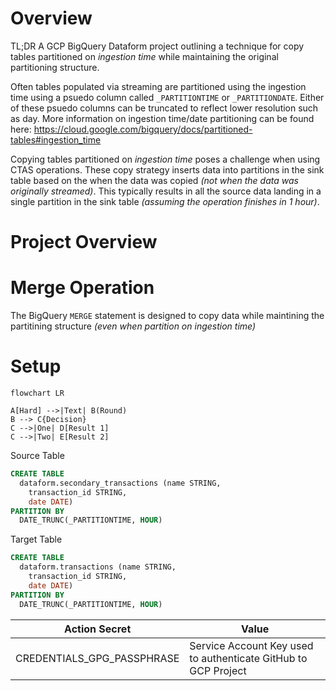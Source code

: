 # Overview

TL;DR
A GCP BigQuery Dataform project outlining a technique for copy tables partitioned on _ingestion time_ while maintaining the original partitioning structure.

Often tables populated via streaming are partitioned using the ingestion time using a psuedo column called `_PARTITIONTIME` or `_PARTITIONDATE`. Either of these psuedo columns can be truncated to reflect lower resolution such as day. More information on ingestion time/date partitioning can be found here: https://cloud.google.com/bigquery/docs/partitioned-tables#ingestion_time

Copying tables partitioned on _ingestion time_ poses a challenge when using CTAS operations. These copy strategy inserts data into partitions in the sink table based on the when the data was copied _(not when the data was originally streamed)_. This typically results in all the source data landing in a single partition in the sink table _(assuming the operation finishes in 1 hour)_.

# Project Overview

# Merge Operation

The BigQuery `MERGE` statement is designed to copy data while maintining the partitining structure _(even when partition on ingestion time)_

# Setup

```mermaid
flowchart LR

A[Hard] -->|Text| B(Round)
B --> C{Decision}
C -->|One| D[Result 1]
C -->|Two| E[Result 2]
```

Source Table

```sql
CREATE TABLE
  dataform.secondary_transactions (name STRING,
    transaction_id STRING,
    date DATE)
PARTITION BY
  DATE_TRUNC(_PARTITIONTIME, HOUR)
```

Target Table

```sql
CREATE TABLE
  dataform.transactions (name STRING,
    transaction_id STRING,
    date DATE)
PARTITION BY
  DATE_TRUNC(_PARTITIONTIME, HOUR)
```

| Action Secret              | Value                                                          |
| -------------------------- | -------------------------------------------------------------- |
| CREDENTIALS_GPG_PASSPHRASE | Service Account Key used to authenticate GitHub to GCP Project |
